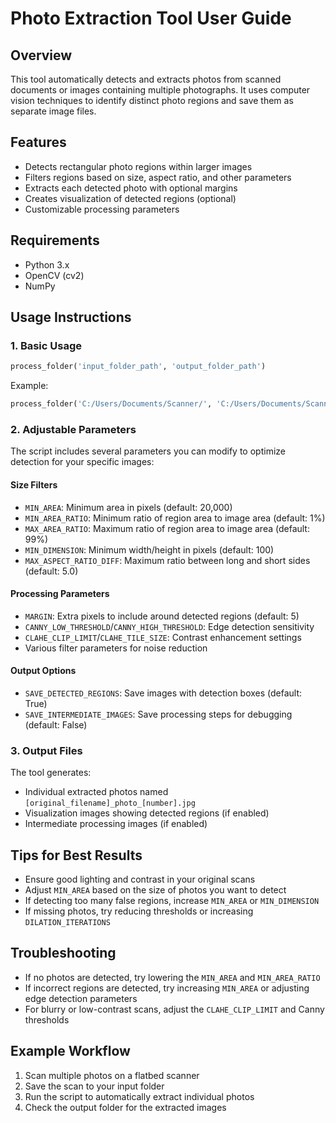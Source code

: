 # Photo Extraction Tool User Guide

## Overview
This tool automatically detects and extracts photos from scanned documents or images containing multiple photographs. It uses computer vision techniques to identify distinct photo regions and save them as separate image files.

## Features
- Detects rectangular photo regions within larger images
- Filters regions based on size, aspect ratio, and other parameters
- Extracts each detected photo with optional margins
- Creates visualization of detected regions (optional)
- Customizable processing parameters

## Requirements
- Python 3.x
- OpenCV (cv2)
- NumPy

## Usage Instructions

### 1. Basic Usage
```python
process_folder('input_folder_path', 'output_folder_path')
```

Example:
```python
process_folder('C:/Users/Documents/Scanner/', 'C:/Users/Documents/Scanner/extracted')
```

### 2. Adjustable Parameters
The script includes several parameters you can modify to optimize detection for your specific images:

#### Size Filters
- `MIN_AREA`: Minimum area in pixels (default: 20,000)
- `MIN_AREA_RATIO`: Minimum ratio of region area to image area (default: 1%)
- `MAX_AREA_RATIO`: Maximum ratio of region area to image area (default: 99%)
- `MIN_DIMENSION`: Minimum width/height in pixels (default: 100)
- `MAX_ASPECT_RATIO_DIFF`: Maximum ratio between long and short sides (default: 5.0)

#### Processing Parameters
- `MARGIN`: Extra pixels to include around detected regions (default: 5)
- `CANNY_LOW_THRESHOLD`/`CANNY_HIGH_THRESHOLD`: Edge detection sensitivity
- `CLAHE_CLIP_LIMIT`/`CLAHE_TILE_SIZE`: Contrast enhancement settings
- Various filter parameters for noise reduction

#### Output Options
- `SAVE_DETECTED_REGIONS`: Save images with detection boxes (default: True)
- `SAVE_INTERMEDIATE_IMAGES`: Save processing steps for debugging (default: False)

### 3. Output Files
The tool generates:
- Individual extracted photos named `[original_filename]_photo_[number].jpg`
- Visualization images showing detected regions (if enabled)
- Intermediate processing images (if enabled)

## Tips for Best Results
- Ensure good lighting and contrast in your original scans
- Adjust `MIN_AREA` based on the size of photos you want to detect
- If detecting too many false regions, increase `MIN_AREA` or `MIN_DIMENSION`
- If missing photos, try reducing thresholds or increasing `DILATION_ITERATIONS`

## Troubleshooting
- If no photos are detected, try lowering the `MIN_AREA` and `MIN_AREA_RATIO`
- If incorrect regions are detected, try increasing `MIN_AREA` or adjusting edge detection parameters
- For blurry or low-contrast scans, adjust the `CLAHE_CLIP_LIMIT` and Canny thresholds

## Example Workflow
1. Scan multiple photos on a flatbed scanner
2. Save the scan to your input folder
3. Run the script to automatically extract individual photos
4. Check the output folder for the extracted images